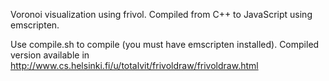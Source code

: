 Voronoi visualization using frivol. Compiled from C++ to JavaScript using emscripten.

Use compile.sh to compile (you must have emscripten installed). Compiled version available in http://www.cs.helsinki.fi/u/totalvit/frivoldraw/frivoldraw.html
